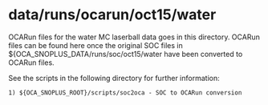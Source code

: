 data/runs/ocarun/oct15/water
==========

OCARun files for the water MC laserball data goes in this directory. OCARun files can be found here once the original SOC files in ${OCA_SNOPLUS_DATA/runs/soc/oct15/water have been converted to OCARun files.

See the scripts in the following directory for further information:

    1) ${OCA_SNOPLUS_ROOT}/scripts/soc2oca - SOC to OCARun conversion
